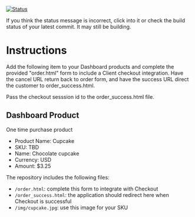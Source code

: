 [![Status](https://img.shields.io/badge/status-BUILDING%20COMMIT:%208bb8f6326ef3b636e42de58c52e05bffad9dfaa1-yellow.svg)](https://github.com/crowdbotics-challenges/bakery_scaffold_j8xhXQlUVFB8S53G/commit/8bb8f6326ef3b636e42de58c52e05bffad9dfaa1)


If you think the status message is incorrect, click into it or check the build status of your latest commit. It may still be building.

# Instructions 

Add the following item to your Dashboard products and complete the provided "order.html" form to include a Client checkout integration. Have the cancel URL return back to order form, and have the success URL direct the customer to order_success.html. 

Pass the checkout sesssion id to the order_success.html file.

## Dashboard Product
One time purchase product
* Product Name: Cupcake
* SKU: TBD
* Name: Chocolate cupcake
* Currency: USD
* Amount: $3.25

The repository includes the following files:
* `/order.html`: complete this form to integrate with Checkout
* `/order_success.html`: the application should redirect here when Checkout is successful
* `/img/cupcake.jpg`: use this image for your SKU
